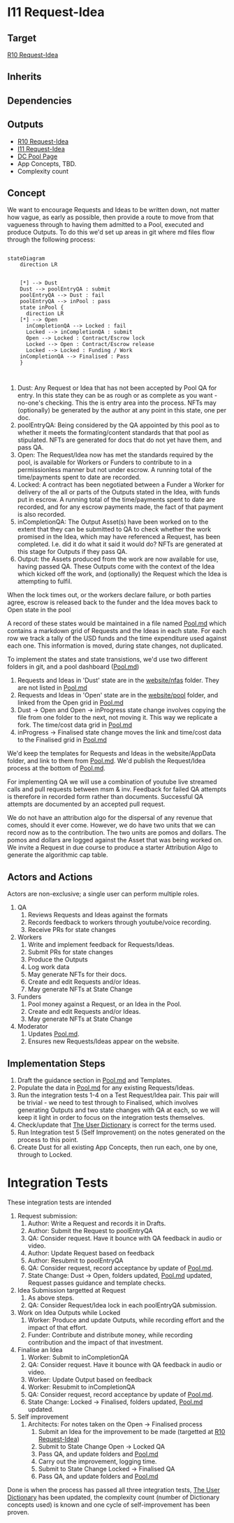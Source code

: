 # I11 Request-Idea

## Target

[R10 Request-Idea](https://github.com/dreamcatcher-tech/dreamcatcher-tech.github.io/blob/master/website/nfas/Requests/R10.md)

## Inherits

## Dependencies

## Outputs

- [R10 Request-Idea](../Requests/R10.md)
- [I11 Request-Idea](./I11.md)
- [DC Pool Page](https://dreamcatcher-tech.github.io/pool/)
- App Concepts, TBD.
- Complexity count

## Concept
We want to encourage Requests and Ideas to be written down, not matter how vague, as early as possible, then provide a route to move from that vagueness through to having them admitted to a Pool, executed and produce Outputs.  To do this we'd set up areas in git where md files flow through the following process:  

```mermaid

stateDiagram
    direction LR

    
    [*] --> Dust
    Dust --> poolEntryQA : submit
    poolEntryQA --> Dust : fail
    poolEntryQA --> inPool : pass
    state inPool {
      direction LR
    [*] --> Open
      inCompletionQA --> Locked : fail
      Locked --> inCompletionQA : submit
      Open --> Locked : Contract/Escrow lock
      Locked --> Open : Contract/Escrow release
      Locked --> Locked : Funding / Work
    inCompletionQA --> Finalised : Pass
    }
    


```
1. Dust: Any Request or Idea that has not been accepted by Pool QA for entry. In this state they can be as rough or as complete as you want - no-one's checking.  This the is entry area into the process.   NFTs may (optionally) be generated by the author at any point in this state, one per doc.
2. poolEntryQA: Being considered by the QA appointed by this pool as to whether it meets the formating/content standards that that pool as stipulated.  NFTs are generated for docs that do not yet have them, and pass QA.
3. Open: The Request/Idea now has met the standards required by the pool, is available for Workers or Funders to contribute to in a permissionless manner but not under escrow.  A running total of the time/payments spent to date are recorded.
4. Locked: A contract has been negotiated between a Funder a Worker for delivery of the all or parts of the Outputs stated in the Idea, with funds put in escrow.   A running total of the time/payments spent to date are recorded, and for any escrow payments made, the fact of that payment is also recorded.
5. inCompletionQA: The Output Asset(s) have been worked on to the extent that they can be submitted to QA to check whether the work promised in the Idea, which may have referenced a Request, has been completed.  I.e. did it do what it said it would do? NFTs are generated at this stage for Outputs if they pass QA.
6. Output: the Assets produced from the work are now available for use, having passed QA.  These Outputs come with the context of the Idea which kicked off the work, and (optionally) the Request which the Idea is attempting to fulfil.

When the lock times out, or the workers declare failure, or both parties agree, escrow is released back to the funder and the Idea moves back to Open state in the pool

A record of these states would be maintained in a file named [Pool.md](https://github.com/dreamcatcher-tech/dreamcatcher-tech.github.io/blob/master/website/pool/Pool.md) which contains a markdown grid of Requests and the Ideas in each state.  For each row we track a tally of the USD funds and the time expenditure used against each one.  This information is moved, during state changes, not duplicated.

To implement the states and state transistions, we'd use two different folders in git, and a pool dashboard ([Pool.md](https://github.com/dreamcatcher-tech/dreamcatcher-tech.github.io/blob/master/website/pool/Pool.md))

1. Requests and Ideas in 'Dust' state are in the [website/nfas](https://github.com/dreamcatcher-tech/dreamcatcher-tech.github.io/tree/master/website/nfas) folder.  They are not listed in [Pool.md](https://github.com/dreamcatcher-tech/dreamcatcher-tech.github.io/blob/master/website/pool/Pool.md)
2. Requests and Ideas in 'Open' state are in the [website/pool](https://github.com/dreamcatcher-tech/dreamcatcher-tech.github.io/tree/master/website/pool) folder, and linked from the Open grid in [Pool.md](https://github.com/dreamcatcher-tech/dreamcatcher-tech.github.io/blob/master/website/pool/Pool.md)
3. Dust -> Open and Open -> inProgress state change involves copying the file from one folder to the next, not moving it.  This way we replicate a fork.  The time/cost data grid in [Pool.md](https://github.com/dreamcatcher-tech/dreamcatcher-tech.github.io/blob/master/website/pool/Pool.md)
4. inProgress -> Finalised state change moves the link and time/cost data to the Finalised grid in [Pool.md](https://github.com/dreamcatcher-tech/dreamcatcher-tech.github.io/blob/master/website/pool/Pool.md)

We'd keep the templates for Requests and Ideas in the website/AppData folder, and link to them from [Pool.md](https://github.com/dreamcatcher-tech/dreamcatcher-tech.github.io/blob/master/website/pool/Pool.md).  We'd publish the Request/Idea process at the bottom of [Pool.md](https://github.com/dreamcatcher-tech/dreamcatcher-tech.github.io/blob/master/website/pool/Pool.md).

For implementing QA we will use a combination of youtube live streamed calls and pull requests between msm & inv.  Feedback for failed QA attempts is therefore in recorded form rather than documents.  Successful QA attempts are documented by an accepted pull request.

We do not have an attribution algo for the dispersal of any revenue that comes, should it ever come.  However, we do have two units that we can record now as to the contribution.  The two units are pomos and dollars.  The pomos and dollars are logged against the Asset that was being worked on.  We invite a Request in due course to produce a starter Attribution Algo to generate the algorithmic cap table.  


## Actors and Actions

Actors are non-exclusive; a single user can perform multiple roles.

1. QA
	1. Reviews Requests and Ideas against the formats
	1. Records feedback to workers through youtube/voice recording.
	1. Receive PRs for state changes
1. Workers
	1. Write and implement feedback for Requests/Ideas.
	1. Submit PRs for state changes
	1. Produce the Outputs
	1. Log work data
	1. May generate NFTs for their docs.
	1. Create and edit Requests and/or Ideas.
	1. May generate NFTs at State Change
1. Funders
	1. Pool money against a Request, or an Idea in the Pool.
	1. Create and edit Requests and/or Ideas.
	1. May generate NFTs at State Change
1. Moderator
	1. Updates [Pool.md](https://github.com/dreamcatcher-tech/dreamcatcher-tech.github.io/blob/master/website/pool/Pool.md).
	1. Ensures new Requests/Ideas appear on the website.



## Implementation Steps
1. Draft the guidance section in [Pool.md](https://github.com/dreamcatcher-tech/dreamcatcher-tech.github.io/blob/master/website/pool/Pool.md) and Templates.
1. Populate the data in [Pool.md](https://github.com/dreamcatcher-tech/dreamcatcher-tech.github.io/blob/master/website/pool/Pool.md) for any existing Requests/Ideas.
1. Run the integration tests 1-4 on a Test Request/Idea pair.  This pair will be trivial - we need to test through to Finalised, which involves generating Outputs and two state changes with QA at each, so we will keep it light in order to focus on the integration tests themselves.  
1. Check/update that [The User Dictionary](https://dreamcatcher-tech.github.io/docs/) is correct for the terms used.  
2. Run Integration test 5 (Self Improvement) on the notes generated on the process to this point.
3. Create Dust for all existing App Concepts, then run each, one by one, through to Locked.


# Integration Tests

These integration tests are intended 

1. Request submission:
    1. Author: Write a Request and records it in Drafts. 
    1. Author: Submit the Request to poolEntryQA
    1. QA: Consider request. Have it bounce with QA feedback in audio or video.  
    1. Author: Update Request based on feedback
    1. Author: Resubmit to poolEntryQA
    1. QA: Consider request, record acceptance by update of [Pool.md](https://github.com/dreamcatcher-tech/dreamcatcher-tech.github.io/blob/master/website/pool/Pool.md).
    1. State Change: Dust -> Open, folders updated, [Pool.md](https://github.com/dreamcatcher-tech/dreamcatcher-tech.github.io/blob/master/website/pool/Pool.md) updated, Request passes guidance and template checks.
1. Idea Submission targetted at Request
	1. As above steps.
	1. QA: Consider Request/Idea lock in each poolEntryQA submission.
1. Work on Idea Outputs while Locked
    1. Worker: Produce and update Outputs, while recording effort and the impact of that effort.
    1. Funder: Contribute and distribute money, while recording contribution and the impact of that investment.
1. Finalise an Idea 
	1. Worker: Submit to inCompletionQA
    1. QA: Consider request. Have it bounce with QA feedback in audio or video.  
    1. Worker: Update Output based on feedback
    1. Worker: Resubmit to inCompletionQA
    1. QA: Consider request, record acceptance by update of [Pool.md](https://github.com/dreamcatcher-tech/dreamcatcher-tech.github.io/blob/master/website/pool/Pool.md).
    1. State Change: Locked -> Finalised, folders updated, [Pool.md](https://github.com/dreamcatcher-tech/dreamcatcher-tech.github.io/blob/master/website/pool/Pool.md) updated.
1. Self improvement
	1. Architects: For notes taken on the Open -> Finalised process
	    1. Submit an Idea for the improvement to be made (targetted at [R10 Request-Idea](../Requests/R10.md))
		1. Submit to State Change Open -> Locked QA
		1. Pass QA, and update folders and [Pool.md](https://github.com/dreamcatcher-tech/dreamcatcher-tech.github.io/blob/master/website/pool/Pool.md)
		1. Carry out the improvement, logging time.
		1. Submit to State Change Locked -> Finalised QA
		1. Pass QA, and update folders and [Pool.md](https://github.com/dreamcatcher-tech/dreamcatcher-tech.github.io/blob/master/website/pool/Pool.md)

Done is when the process has passed all three integration tests, [The User Dictionary](https://dreamcatcher-tech.github.io/docs/) has been updated, the complexity count (number of Dictionary concepts used) is known and one cycle of self-improvement has been proven.





